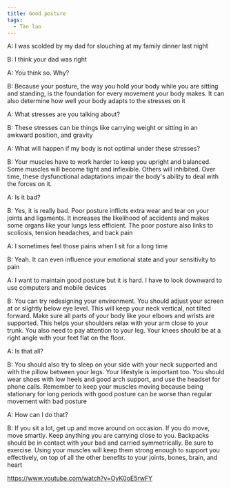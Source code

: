```yaml
---
title: Good posture
tags:
  - Tào lao
---
```


A: I was scolded by my dad for slouching at my family dinner last night

B: I think your dad was right

A: You think so. Why?

B: Because your posture, the way you hold your body while you are sitting and standing, is the foundation for every movement your body makes. It can also determine how well your body adapts to the stresses on it

A: What stresses are you talking about?

B: These stresses can be things like carrying weight or sitting in an awkward position, and gravity

A: What will happen if my body is not optimal under these stresses?

B: Your muscles have to work harder to keep you upright and balanced. Some muscles will become tight and inflexible. Others will inhibited. Over time, these dysfunctional adaptations impair the body's ability to deal with the forces on it.

A: Is it bad?

B: Yes, it is really bad. Poor posture inflicts extra wear and tear on your joints and ligaments. It increases the likelihood of accidents and makes some organs like your lungs less efficient. The poor posture also links to scoliosis, tension headaches, and back pain

A: I sometimes feel those pains when I sit for a long time

B: Yeah. It can even influence your emotional state and your sensitivity to pain

A: I want to maintain good posture but it is hard. I have to look downward to use computers and mobile devices

B: You can try redesigning your environment. You should adjust your screen at or slightly below eye level. This will keep your neck vertical, not tilted forward. Make sure all parts of your body like your elbows and wrists are supported. This helps your shoulders relax with your arm close to your trunk. You also need to pay attention to your leg. Your knees should be at a right angle with your feet flat on the floor.

A: Is that all?

B: You should also try to sleep on your side with your neck supported and with the pillow between your legs. Your lifestyle is important too. You should wear shoes with low heels and good arch support, and use the headset for phone calls. Remember to keep your muscles moving because being stationary for long periods with good posture can be worse than regular movement with bad posture

A: How can I do that?

B: If you sit a lot, get up and move around on occasion. If you do move, move smartly. Keep anything you are carrying close to you. Backpacks should be in contact with your bad and carried symmetrically. Be sure to exercise. Using your muscles will keep them strong enough to support you effectively, on top of all the other benefits to your joints, bones, brain, and heart

https://www.youtube.com/watch?v=OyK0oE5rwFY
